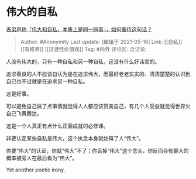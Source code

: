 # 伟大的自私
[表弟声称「伟大和自私，本质上是同一码事」，如何看待这句话？](https://www.zhihu.com/question/426237301/answer/1536817318)

> Author: #Anonymity
> Last update: [编辑于 2021-05-16]
> Link: [[自私]] [[有修养]] [[过渡性价值观]]
> Tag: #内外
> 评论区:
> 泛讨论:

人没有伟大的，只有一种自私和另一种自私，这没有什么好讳言的。

追求善良的人不应该自认为是在追求伟大，而最好老老实实的、清清楚楚的认识到自己也不过就是在追求另一种自私。

这是好事。

可以避免自己做了点事情就觉得人人都应该赞美自己，有几个人受益就觉得世界欠自己飞黄腾达。

这是一个人真正有点什么正面成就的必修课。

非要认定某些自私是伟大，这个执念本身就妨碍了人“伟大”。

你要“伟大”的认证，你就“伟大”不了；你丢掉“伟大”这个念头，你反而会有最大的概率被旁人在最后看为“伟大”。

Yet another poetic irony.
